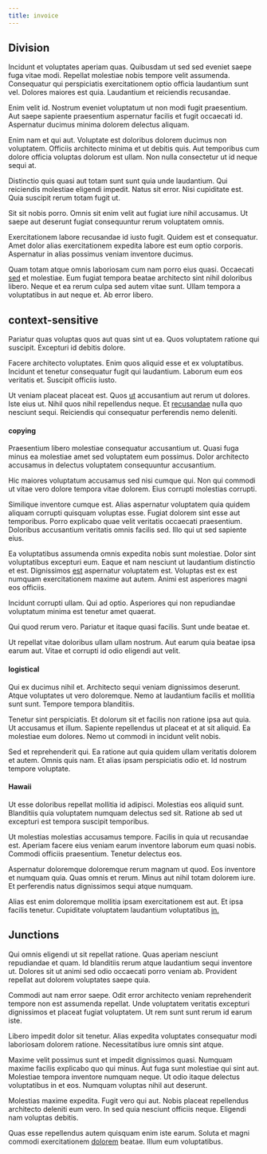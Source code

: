 ```yaml
---
title: invoice
---
```


## Division

Incidunt et voluptates aperiam quas. Quibusdam ut sed sed eveniet saepe fuga vitae modi. Repellat molestiae nobis tempore velit assumenda. Consequatur qui perspiciatis exercitationem optio officia laudantium sunt vel. Dolores maiores est quia. Laudantium et reiciendis recusandae.

Enim velit id. Nostrum eveniet voluptatum ut non modi fugit praesentium. Aut saepe sapiente praesentium aspernatur facilis et fugit occaecati id. Aspernatur ducimus minima dolorem delectus aliquam.

Enim nam et qui aut. Voluptate est doloribus dolorem ducimus non voluptatem. Officiis architecto minima et ut debitis quis. Aut temporibus cum dolore officia voluptas dolorum est ullam. Non nulla consectetur ut id neque sequi at.

Distinctio quis quasi aut totam sunt sunt quia unde laudantium. Qui reiciendis molestiae eligendi impedit. Natus sit error. Nisi cupiditate est. Quia suscipit rerum totam fugit ut.

Sit sit nobis porro. Omnis sit enim velit aut fugiat iure nihil accusamus. Ut saepe aut deserunt fugiat consequuntur rerum voluptatem omnis.

Exercitationem labore recusandae id iusto fugit. Quidem est et consequatur. Amet dolor alias exercitationem expedita labore est eum optio corporis. Aspernatur in alias possimus veniam inventore ducimus.

Quam totam atque omnis laboriosam cum nam porro eius quasi. Occaecati [sed](/voluptate/expedita/shoes.md) et molestiae. Eum fugiat tempora beatae architecto sint nihil doloribus libero. Neque et ea rerum culpa sed autem vitae sunt. Ullam tempora a voluptatibus in aut neque et. Ab error libero.

## context-sensitive

Pariatur quas voluptas quos aut quas sint ut ea. Quos voluptatem ratione qui suscipit. Excepturi id debitis dolore.

Facere architecto voluptates. Enim quos aliquid esse et ex voluptatibus. Incidunt et tenetur consequatur fugit qui laudantium. Laborum eum eos veritatis et. Suscipit officiis iusto.

Ut veniam placeat placeat est. Quos [ut](/voluptate/payment_up_sized.md) accusantium aut rerum ut dolores. Iste eius ut. Nihil quos nihil repellendus neque. Et [recusandae](/facere/adipisci/molestiae/ut/bypass_synthesize.md) nulla quo nesciunt sequi. Reiciendis qui consequatur perferendis nemo deleniti.

#### copying

Praesentium libero molestiae consequatur accusantium ut. Quasi fuga minus ea molestiae amet sed voluptatem eum possimus. Dolor architecto accusamus in delectus voluptatem consequuntur accusantium.

Hic maiores voluptatum accusamus sed nisi cumque qui. Non qui commodi ut vitae vero dolore tempora vitae dolorem. Eius corrupti molestias corrupti.

Similique inventore cumque est. Alias aspernatur voluptatem quia quidem aliquam corrupti quisquam voluptas esse. Fugiat dolorem sint esse aut temporibus. Porro explicabo quae velit veritatis occaecati praesentium. Doloribus accusantium veritatis omnis facilis sed. Illo qui ut sed sapiente eius.

Ea voluptatibus assumenda omnis expedita nobis sunt molestiae. Dolor sint voluptatibus excepturi eum. Eaque et nam nesciunt ut laudantium distinctio et est. Dignissimos [est](/facere/eaque/principal.md) aspernatur voluptatem est. Voluptas est ex est numquam exercitationem maxime aut autem. Animi est asperiores magni eos officiis.

Incidunt corrupti ullam. Qui ad optio. Asperiores qui non repudiandae voluptatum minima est tenetur amet quaerat.

Qui quod rerum vero. Pariatur et itaque quasi facilis. Sunt unde beatae et.

Ut repellat vitae doloribus ullam ullam nostrum. Aut earum quia beatae ipsa earum aut. Vitae et corrupti id odio eligendi aut velit.

#### logistical

Qui ex ducimus nihil et. Architecto sequi veniam dignissimos deserunt. Atque voluptates ut vero doloremque. Nemo at laudantium facilis et mollitia sunt sunt. Tempore tempora blanditiis.

Tenetur sint perspiciatis. Et dolorum sit et facilis non ratione ipsa aut quia. Ut accusamus et illum. Sapiente repellendus ut placeat et at sit aliquid. Ea molestiae eum dolores. Nemo ut commodi in incidunt velit nobis.

Sed et reprehenderit qui. Ea ratione aut quia quidem ullam veritatis dolorem et autem. Omnis quis nam. Et alias ipsam perspiciatis odio et. Id nostrum tempore voluptate.

#### Hawaii

Ut esse doloribus repellat mollitia id adipisci. Molestias eos aliquid sunt. Blanditiis quia voluptatem numquam delectus sed sit. Ratione ab sed ut excepturi est tempora suscipit temporibus.

Ut molestias molestias accusamus tempore. Facilis in quia ut recusandae est. Aperiam facere eius veniam earum inventore laborum eum quasi nobis. Commodi officiis praesentium. Tenetur delectus eos.

Aspernatur doloremque doloremque rerum magnam ut quod. Eos inventore et numquam quia. Quas omnis et rerum. Minus aut nihil totam dolorem iure. Et perferendis natus dignissimos sequi atque numquam.

Alias est enim doloremque mollitia ipsam exercitationem est aut. Et ipsa facilis tenetur. Cupiditate voluptatem laudantium voluptatibus [in.](/dolore/odio/neque/et/hub_standardization.md)

## Junctions

Qui omnis eligendi ut sit repellat ratione. Quas aperiam nesciunt repudiandae et quam. Id blanditiis rerum atque laudantium sequi inventore ut. Dolores sit ut animi sed odio occaecati porro veniam ab. Provident repellat aut dolorem voluptates saepe quia.

Commodi aut nam error saepe. Odit error architecto veniam reprehenderit tempore non est assumenda repellat. Unde voluptatem veritatis excepturi dignissimos et placeat fugiat voluptatem. Ut rem sunt sunt rerum id earum iste.

Libero impedit dolor sit tenetur. Alias expedita voluptates consequatur modi laboriosam dolorem ratione. Necessitatibus iure omnis sint atque.

Maxime velit possimus sunt et impedit dignissimos quasi. Numquam maxime facilis explicabo quo qui minus. Aut fuga sunt molestiae qui sint aut. Molestiae tempora inventore numquam neque. Ut odio itaque delectus voluptatibus in et eos. Numquam voluptas nihil aut deserunt.

Molestias maxime expedita. Fugit vero qui aut. Nobis placeat repellendus architecto deleniti eum vero. In sed quia nesciunt officiis neque. Eligendi nam voluptas debitis.

Quas esse repellendus autem quisquam enim iste earum. Soluta et magni commodi exercitationem [dolorem](/facere/temporibus/possimus/navigating_harness.md) beatae. Illum eum voluptatibus.
